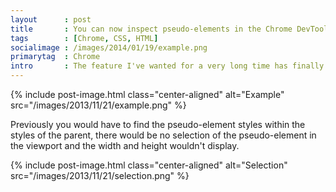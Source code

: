 ```yaml
---
layout      : post
title       : You can now inspect pseudo-elements in the Chrome DevTools!
tags        : [Chrome, CSS, HTML]
socialimage : /images/2014/01/19/example.png
primarytag  : Chrome
intro       : The feature I've wanted for a very long time has finally arrived with Chromium v31; you can now inspect the <code>::before</code> and <code>::after</code> pseudo-elements within the Chrome DevTools! It is such a great quality of life change for anyone who spends a decent amount of time tinkering with CSS.
---
```


{% include post-image.html class="center-aligned" alt="Example" src="/images/2013/11/21/example.png" %}

Previously you would have to find the pseudo-element styles within the styles of the parent, there would be no selection of the pseudo-element in the viewport and the width and height wouldn't display.

{% include post-image.html class="center-aligned" alt="Selection" src="/images/2013/11/21/selection.png" %}
